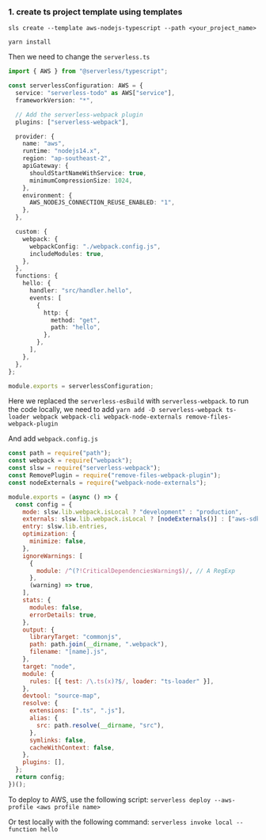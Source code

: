 ### 1. create ts project template using templates

```
sls create --template aws-nodejs-typescript --path <your_project_name>

yarn install
```

Then we need to change the `serverless.ts`

```ts
import { AWS } from "@serverless/typescript";

const serverlessConfiguration: AWS = {
  service: "serverless-todo" as AWS["service"],
  frameworkVersion: "*",

  // Add the serverless-webpack plugin
  plugins: ["serverless-webpack"],

  provider: {
    name: "aws",
    runtime: "nodejs14.x",
    region: "ap-southeast-2",
    apiGateway: {
      shouldStartNameWithService: true,
      minimumCompressionSize: 1024,
    },
    environment: {
      AWS_NODEJS_CONNECTION_REUSE_ENABLED: "1",
    },
  },

  custom: {
    webpack: {
      webpackConfig: "./webpack.config.js",
      includeModules: true,
    },
  },
  functions: {
    hello: {
      handler: "src/handler.hello",
      events: [
        {
          http: {
            method: "get",
            path: "hello",
          },
        },
      ],
    },
  },
};

module.exports = serverlessConfiguration;
```

Here we replaced the `serverless-esBuild` with `serverless-webpack`. to run the code locally, we need to add `yarn add -D serverless-webpack ts-loader webpack webpack-cli webpack-node-externals remove-files-webpack-plugin`

And add `webpack.config.js`

```js
const path = require("path");
const webpack = require("webpack");
const slsw = require("serverless-webpack");
const RemovePlugin = require("remove-files-webpack-plugin");
const nodeExternals = require("webpack-node-externals");

module.exports = (async () => {
  const config = {
    mode: slsw.lib.webpack.isLocal ? "development" : "production",
    externals: slsw.lib.webpack.isLocal ? [nodeExternals()] : ["aws-sdk"],
    entry: slsw.lib.entries,
    optimization: {
      minimize: false,
    },
    ignoreWarnings: [
      {
        module: /^(?!CriticalDependenciesWarning$)/, // A RegExp
      },
      (warning) => true,
    ],
    stats: {
      modules: false,
      errorDetails: true,
    },
    output: {
      libraryTarget: "commonjs",
      path: path.join(__dirname, ".webpack"),
      filename: "[name].js",
    },
    target: "node",
    module: {
      rules: [{ test: /\.ts(x)?$/, loader: "ts-loader" }],
    },
    devtool: "source-map",
    resolve: {
      extensions: [".ts", ".js"],
      alias: {
        src: path.resolve(__dirname, "src"),
      },
      symlinks: false,
      cacheWithContext: false,
    },
    plugins: [],
  };
  return config;
})();
```

To deploy to AWS, use the following script: `serverless deploy --aws-profile <aws profile name>`

Or test locally with the following command: `serverless invoke local --function hello`

